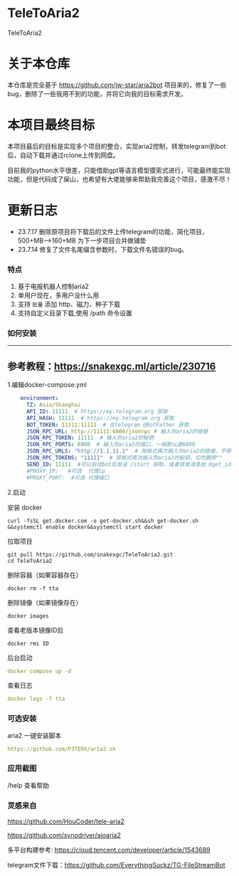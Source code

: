 # TeleToAria2

TeleToAria2

# 关于本仓库

本仓库是完全基于 https://github.com/jw-star/aria2bot 项目来的，修复了一些bug，删除了一些我用不到的功能，并将它向我的目标需求开发。

# 本项目最终目标
本项目最后的目标是实现多个项目的整合，实现aria2控制，转发telegram到bot后，自动下载并通过rclone上传到网盘。 

目前我的python水平很差，只能借助gpt等语言模型摸索式进行，可能最终能实现功能，但是代码成了屎山，也希望有大佬能够来帮助我完善这个项目，感激不尽！ 

# 更新日志
- 23.7.17 删除原项目将下载后的文件上传telegram的功能，简化项目，500+MB-->160+MB 为下一步项目合并做铺垫
- 23.7.14 修复了文件名尾缀含参数时，下载文件名错误的bug。

### 特点

1. 基于电报机器人控制aria2
2. 单用户现在，多用户没什么用
3. 支持 `批量` 添加 http、磁力、种子下载
4. 支持自定义目录下载,使用 /path 命令设置


### 如何安装

---
参考教程：https://snakexgc.ml/article/230716
---


1.编辑docker-compose.yml

```yaml
    environment:
      TZ: Asia/Shanghai
      API_ID: 11111  # https://my.telegram.org 获取
      API_HASH: 11111  # https://my.telegram.org 获取
      BOT_TOKEN: 11111:11111  # 在telegram @BotFather 获取
      JSON_RPC_URL: http://11111:6800/jsonrpc # 输入你aria2的链接
      JSON_RPC_TOKEN: 11111  # 输入你aria2的秘钥
      JSON_RPC_PORTS: 6800  # 输入你aria2的端口，一般默认是6800
      JSON_RPC_URLS: "http://1.1.11.1"  # 按格式再次输入你aria2的链接，不带端口，切勿删除""
      JSON_RPC_TOKENS: "11111"  # 按格式再次输入你aria2的秘钥，切勿删除""
      SEND_ID: 11111  #可以启动bot后发送 /start 获取，或者转发消息给 @get_id_bot 
      #PROXY_IP:   #可选  代理ip
      #PROXY_PORT:  #可选 代理端口

```

2.启动


安装 docker

```
curl -fsSL get.docker.com -o get-docker.sh&&sh get-docker.sh &&systemctl enable docker&&systemctl start docker
```


拉取项目

```
git pull https://github.com/snakexgc/TeleToAria2.git
cd TeleToAria2
```

删除容器（如果容器存在）
```
docker rm -f tta
```

删除镜像（如果镜像存在）
```
docker images
```
查看老版本镜像ID后
```
docker rmi ID
```

后台启动
```yaml
docker compose up -d
```

查看日志

```yaml
docker logs -f tta
```

### 可选安装

aria2 一键安装脚本

```yaml
https://github.com/P3TERX/aria2.sh
```

### 应用截图

/help  查看帮助

### 灵感来自

https://github.com/HouCoder/tele-aria2

https://github.com/synodriver/aioaria2

多平台构建参考: https://cloud.tencent.com/developer/article/1543689

telegram文件下载：https://github.com/EverythingSuckz/TG-FileStreamBot


